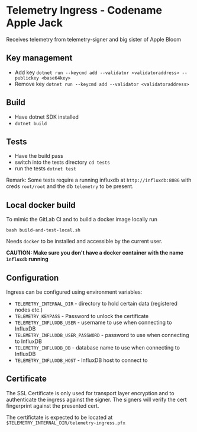 # Telemetry Ingress - Codename Apple Jack

Receives telemetry from telemetry-signer and big sister of Apple Bloom

## Key management

* Add key `dotnet run --keycmd add --validator <validatoraddress> --publickey <base64key>`
* Remove key `dotnet run --keycmd add --validator <validatoraddress>`

## Build

- Have dotnet SDK installed
- `dotnet build`

## Tests

- Have the build pass
- switch into the tests directory `cd tests`
- run the tests `dotnet test`

Remark: Some tests require a running influxdb at `http://influxdb:8086` with creds `root/root` and the db `telemetry` to be present.

## Local docker build

To mimic the GitLab CI and to build a docker image locally run 

```
bash build-and-test-local.sh
```

Needs `docker` to be installed and accessible by the current user.

**CAUTION: Make sure you don't have a docker container with the name `ìnfluxdb` running**

## Configuration

Ingress can be configured using environment variables:

- `TELEMETRY_INTERNAL_DIR` - directory to hold certain data (registered nodes etc.)
- `TELEMETRY_KEYPASS` - Password to unlock the certificate
- `TELEMETRY_INFLUXDB_USER` - username to use when connecting to InfluxDB
- `TELEMETRY_INFLUXDB_USER_PASSWORD` - password to use when connecting to InfluxDB
- `TELEMETRY_INFLUXDB_DB` - database name to use when connecting to InfluxDB
- `TELEMETRY_INFLUXDB_HOST` - InfluxDB host to connect to

## Certificate

The SSL Certificate is only used for transport layer encryption and to authenticate the ingress against the signer. The signers will verify the cert fingerprint against the presented cert.

The certifictate is expected to be located at `$TELEMETRY_INTERNAL_DIR/telemetry-ingress.pfx`

